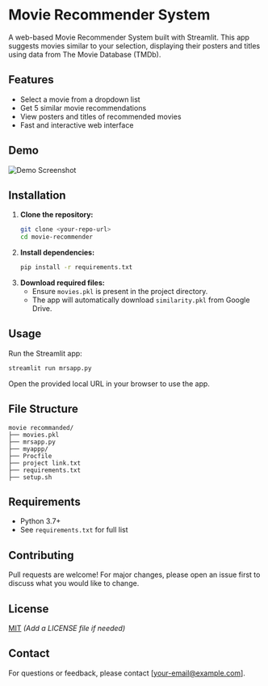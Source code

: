 # Movie Recommender System

A web-based Movie Recommender System built with Streamlit. This app suggests movies similar to your selection, displaying their posters and titles using data from The Movie Database (TMDb).

## Features
- Select a movie from a dropdown list
- Get 5 similar movie recommendations
- View posters and titles of recommended movies
- Fast and interactive web interface

## Demo
![Demo Screenshot](demo_screenshot.png)

## Installation

1. **Clone the repository:**
   ```bash
   git clone <your-repo-url>
   cd movie-recommender
   ```
2. **Install dependencies:**
   ```bash
   pip install -r requirements.txt
   ```
3. **Download required files:**
   - Ensure `movies.pkl` is present in the project directory.
   - The app will automatically download `similarity.pkl` from Google Drive.

## Usage

Run the Streamlit app:
```bash
streamlit run mrsapp.py
```

Open the provided local URL in your browser to use the app.

## File Structure
```
movie recommanded/
├── movies.pkl
├── mrsapp.py
├── myappp/
├── Procfile
├── project link.txt
├── requirements.txt
├── setup.sh
```

## Requirements
- Python 3.7+
- See `requirements.txt` for full list

## Contributing
Pull requests are welcome! For major changes, please open an issue first to discuss what you would like to change.

## License
[MIT](LICENSE) *(Add a LICENSE file if needed)*

## Contact
For questions or feedback, please contact [your-email@example.com]. 
